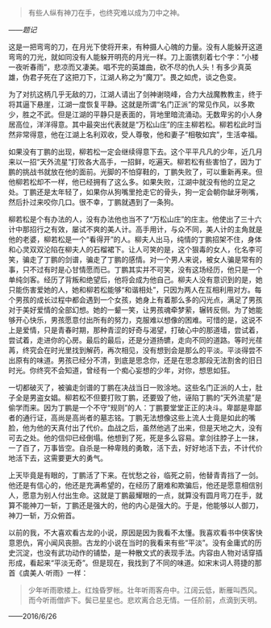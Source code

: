 >有些人纵有神刀在手，也终究难以成为刀中之神。

*——题记*

这是一把弯弯的刀，在月光下使将开来，有种摄人心魄的力量。没有人能躲开这道弯弯的刀光，就如同没有人能躲开明亮的月光一样。刀上面镌刻着七个字：“小楼一夜听春雨”，悲凉而又凄美。唱不完的英雄曲，砍不尽的仇人头！有多少真英雄，伪君子死在了这把刀下，江湖人称之为“魔刀”。畏之如虎，谈之色变。

为了对抗这柄几乎无敌的刀，江湖人请出了剑神谢晓峰，合力大战魔教教主，终于将其逼下悬崖，江湖一度恢复平静。这就是所谓“名门正派”的常见作风，以多欺少，胜之不武。但是江湖的平静只是表面的，背地里暗流涌动。无数卑劣的小人身居高位，洋洋得意。其中最突出代表就是“万松山庄”的庄主柳若松。柳若松此时当然非常得意，他在江湖上名利双收，受人尊敬，他和妻子“相敬如宾”，生活幸福。

如果没有丁鹏的出现，柳若松一定会继续得意下去。这个平平凡凡的少年，近几月来以一招“天外流星”打败各大高手，一招鲜，吃遍天。柳若松有些害怕了，因为丁鹏的挑战书就放在他的面前。光脚的不怕穿鞋的，丁鹏失败了，可以重新再来。但他柳若松却不一样，他已经拥有了这么多。如果失败，江湖中就没有他的立足之处。丁鹏还是太年轻了，如果你从狗嘴里抢走它的骨头，狗一定会朝你龇牙咧嘴，然后扑过来咬你几口。很不幸，丁鹏就遇到了一条狗。

柳若松是个有办法的人，没有办法他也当不了“万松山庄”的庄主。他使出了三十六计中那招行之有效，屡试不爽的美人计。高手用计，与众不同，美人计的主角就是他的老婆，柳若松是一个“看得开”的人。柳夫人出马，纯情的丁鹏招架不住，身体和心灵双双沦陷在柳夫人的石榴裙下。让人可笑的是，这个狠毒的女人，化名李可笑，骗走了丁鹏的剑谱，骗走了丁鹏的感情。对一个男人来说，被女人骗是常有的事，只不过有时是心甘情愿而已。丁鹏其实并不可笑，没有这场经历，他只是一个单纯剑客。经历了背叛和绝望后，他将会成为他自己。柳夫人没有意识到的是，她只能伤害爱她的人，她和柳若松能够“和谐相处”，只因为两人在互相利用对方。每个男孩的成长过程中都会遇到一个女孩，她身上有着那么多的闪光点，满足了男孩对于美好爱情的全部幻想。她的一颦一笑，让男孩魂牵梦萦，辗转反侧。为了她能够开心快乐，男孩愿意付出所有的努力，克服难以想像的困难。可惜的是，这说不上是爱情，只是青春时期，那种青涩的好奇与渴望，打破心中的那道墙，尝试着，尝试着，走进你的心房。最后的最后，还是分道扬镳，走向不同的道路。等时光荏苒，终究会在时光里找到解药，再次相见，没有想到会是那么的平淡。平淡得尝不出原有的味道。男孩已经分不清，到底是思念你，还是在思念那段无法割舍的旧日时光。你终究不会知道，曾经有一个痴心妄想的少年，对你，想思如狂。

一切都破灭了，被骗走剑谱的丁鹏在决战当日一败涂地。这些名门正派的人士，肚子全是男盗女娼。柳若松不但要打败丁鹏，还要毁了他，诬陷丁鹏的“天外流星”是偷学而来。因为丁鹏是一个不守“规则”的人：丁鹏要堂堂正正的决斗。卑鄙是卑鄙者的通行证，高尚是高尚者的墓志铭。丁鹏无法想像这些上流人士竟是如此的嘴脸，他为他的天真付出了代价。血战之后，虽然他逃了出来，但是天地之大，没有可去之处。他的信仰已经倒塌。他想到了死，死是多么容易。拿剑往脖子上一抹，一了百了，万事皆空。自杀是一种卑贱的勇敢，活下去，好好地活下去，不计代价地活下去，这需要更大的勇气。

上天毕竟是有眼的，丁鹏活了下来。在忧愁之谷，临死之前，他替青青挡了一剑。他还是有信心的，他还是充满希望的，在经历了磨难和欺骗后，他还是愿意相信别人，愿意为别人付出生命。这就是丁鹏最耀眼的一点，就算没有圆月弯刀在手，就算不能神刀一斩，丁鹏还是强大的，他的内心是强大的。于是，他能够以人御刀，神刀一斩，万众俯首。

以前的我，不大喜欢看古龙的小说，原因是因为我看不太懂。我喜欢看书中侠客快意恩仇，宵小闻风丧胆。古龙的小说在当时的我看来有些“平淡”。没有金庸式的历史沉淀，也没有武功动作的铺垫，是一种散文式的表现手法。内容由人物对话穿插形成，看起来“平淡无奇”。但是现在，我找到了不同的味道。如宋末词人蒋捷的那首《虞美人·听雨》一样：

>少年听雨歌楼上。红烛昏罗帐。壮年听雨客舟中。江阔云低，断雁叫西风。
而今听雨僧庐下。鬓已星星也。悲欢离合总无情。一任阶前，点滴到天明。

——2016/6/26

